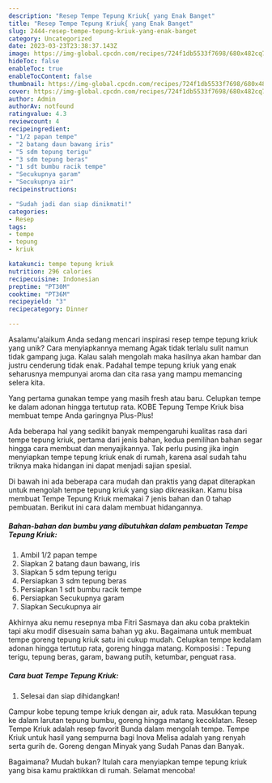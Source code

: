 ```yaml
---
description: "Resep Tempe Tepung Kriuk{ yang Enak Banget"
title: "Resep Tempe Tepung Kriuk{ yang Enak Banget"
slug: 2444-resep-tempe-tepung-kriuk-yang-enak-banget
category: Uncategorized
date: 2023-03-23T23:38:37.143Z
image: https://img-global.cpcdn.com/recipes/724f1db5533f7698/680x482cq70/tempe-tepung-kriuk-foto-resep-utama.jpg
hideToc: false
enableToc: true
enableTocContent: false
thumbnail: https://img-global.cpcdn.com/recipes/724f1db5533f7698/680x482cq70/tempe-tepung-kriuk-foto-resep-utama.jpg
cover: https://img-global.cpcdn.com/recipes/724f1db5533f7698/680x482cq70/tempe-tepung-kriuk-foto-resep-utama.jpg
author: Admin
authorAv: notfound
ratingvalue: 4.3
reviewcount: 4
recipeingredient:
- "1/2 papan tempe"
- "2 batang daun bawang iris"
- "5 sdm tepung terigu"
- "3 sdm tepung beras"
- "1 sdt bumbu racik tempe"
- "Secukupnya garam"
- "Secukupnya air"
recipeinstructions:

- "Sudah jadi dan siap dinikmati!"
categories:
- Resep
tags:
- tempe
- tepung
- kriuk

katakunci: tempe tepung kriuk 
nutrition: 296 calories
recipecuisine: Indonesian
preptime: "PT30M"
cooktime: "PT36M"
recipeyield: "3"
recipecategory: Dinner

---
```



Asalamu'alaikum Anda sedang mencari inspirasi resep tempe tepung kriuk yang unik? Cara menyiapkannya memang Agak tidak terlalu sulit namun tidak gampang juga. Kalau salah mengolah maka hasilnya akan hambar dan justru cenderung tidak enak. Padahal tempe tepung kriuk yang enak seharusnya mempunyai aroma dan cita rasa yang mampu memancing selera kita.


Yang pertama gunakan tempe yang masih fresh atau baru. Celupkan tempe ke dalam adonan hingga tertutup rata. KOBE Tepung Tempe Kriuk bisa membuat tempe Anda garingnya Plus-Plus!

Ada beberapa hal yang sedikit banyak mempengaruhi kualitas rasa dari tempe tepung kriuk, pertama dari jenis bahan, kedua pemilihan bahan segar hingga cara membuat dan menyajikannya. Tak perlu pusing jika ingin menyiapkan tempe tepung kriuk enak di rumah, karena asal sudah tahu triknya maka hidangan ini dapat menjadi sajian spesial.


Di bawah ini ada beberapa cara mudah dan praktis yang dapat diterapkan untuk mengolah tempe tepung kriuk yang siap dikreasikan. Kamu bisa membuat Tempe Tepung Kriuk memakai 7 jenis bahan dan 0 tahap pembuatan. Berikut ini cara dalam membuat hidangannya.

<!--inarticleads1-->

##### Bahan-bahan dan bumbu yang dibutuhkan dalam pembuatan Tempe Tepung Kriuk:

1. Ambil 1/2 papan tempe
1. Siapkan 2 batang daun bawang, iris
1. Siapkan 5 sdm tepung terigu
1. Persiapkan 3 sdm tepung beras
1. Persiapkan 1 sdt bumbu racik tempe
1. Persiapkan Secukupnya garam
1. Siapkan Secukupnya air


Akhirnya aku nemu resepnya mba Fitri Sasmaya dan aku coba praktekin tapi aku modif disesuain sama bahan yg aku. Bagaimana untuk membuat tempe goreng tepung kriuk satu ini cukup mudah. Celupkan tempe kedalam adonan hingga tertutup rata, goreng hingga matang. Komposisi : Tepung terigu, tepung beras, garam, bawang putih, ketumbar, penguat rasa. 

<!--inarticleads2-->

##### Cara buat Tempe Tepung Kriuk:


1. Selesai dan siap dihidangkan!

Campur kobe tepung tempe kriuk dengan air, aduk rata. Masukkan tepung ke dalam larutan tepung bumbu, goreng hingga matang kecoklatan. Resep Tempe Kriuk adalah resep favorit Bunda dalam mengolah tempe. Tempe Kriuk untuk hasil yang sempurna bagi Inova Melisa adalah yang renyah serta gurih de. Goreng dengan Minyak yang Sudah Panas dan Banyak. 

Bagaimana? Mudah bukan? Itulah cara menyiapkan tempe tepung kriuk yang bisa kamu praktikkan di rumah. Selamat mencoba!
